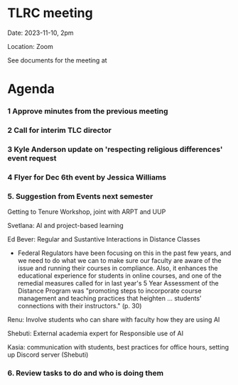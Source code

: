 # TLRC meeting 

Date: 2023-11-10, 2pm

Location: Zoom 

See documents for the meeting at



# Agenda

### 1 Approve minutes from the previous meeting 

### 2 Call for interim TLC director

### 3 Kyle Anderson update on 'respecting religious differences' event request

### 4 Flyer for Dec 6th event by Jessica Williams


### 5. Suggestion from Events next semester 


Getting to Tenure Workshop, joint with ARPT and UUP

Svetlana: AI and project-based learning  

Ed Bever: Regular and Sustantive Interactions in Distance Classes
- Federal Regulators have been focusing on this in the past few years, and we need to do what we can to make sure our faculty are aware of the issue and running their courses in compliance.  Also, it enhances the educational experience for students in online courses, and one of the remedial measures called for in last year's 5 Year Assessment of the Distance Program was "promoting steps to incorporate course management and teaching practices that heighten ... students’ connections with their instructors." (p. 30) 


Renu: Involve students who can share with faculty how they are using AI 

Shebuti: External academia expert for Responsible use of AI 

Kasia: communication with students, best practices for office hours, setting up Discord server (Shebuti)

### 6. Review tasks to do and who is doing them

